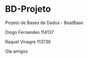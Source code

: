 # BD-Projeto
Projeto de Bases de Dados - BeatBase

Diogo Fernandes 114137

Raquel Vinagre 113736


Ola amigos